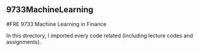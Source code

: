 ## 9733MachineLearning

#FRE 9733 Machine Learning in Finance

In this directory, I imported every code related (including lecture codes and assignments).
